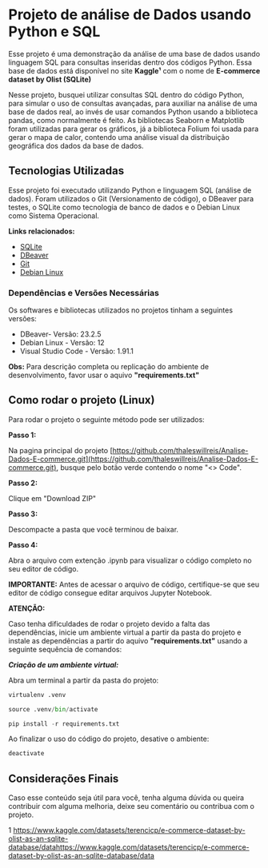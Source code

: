# Projeto de análise de Dados usando Python e SQL

Esse projeto é uma demonstração da análise de uma base de dados usando linguagem SQL para consultas inseridas dentro dos códigos Python. Essa base de dados está disponível no site **Kaggle¹** com o nome de **E-commerce dataset by Olist (SQLite)**

Nesse projeto, busquei utilizar consultas SQL dentro do código Python, para simular o uso de consultas avançadas, para auxiliar na análise de uma base de dados real, ao invés de usar comandos Python usando a biblioteca pandas, como normalmente é feito. As bibliotecas Seaborn e Matplotlib foram utilizadas para gerar os gráficos, já a biblioteca Folium foi usada para gerar o mapa de calor, contendo uma análise visual da distribuição geográfica dos dados da base de dados.

## Tecnologias Utilizadas

Esse projeto foi executado utilizando Python e linguagem SQL (análise de dados). Foram utilizados o Git (Versionamento de código), o DBeaver para testes, o SQLite como tecnologia de banco de dados e o Debian Linux como Sistema Operacional.

**Links relacionados:**

* [SQLite](https://www.sqlite.org/)
* [DBeaver](https://dbeaver.io/)
* [Git](https://git-scm.com/)
* [Debian Linux](https://www.debian.org/index.pt.html)

### Dependências e Versões Necessárias

Os softwares e bibliotecas utilizados no projetos tinham a seguintes versões:

* DBeaver- Versão: 23.2.5
* Debian Linux - Versão: 12
* Visual Studio Code - Versão: 1.91.1

**Obs:** Para descrição completa ou replicação do ambiente de desenvolvimento, favor usar o aquivo **"requirements.txt"**

## Como rodar o projeto (Linux)

Para rodar o projeto o seguinte método pode ser utilizados:

**Passo 1:**

Na pagina principal do projeto [https://github.com/thaleswillreis/Analise-Dados-E-commerce.git](https://github.com/thaleswillreis/Analise-Dados-E-commerce.git), busque pelo botão verde contendo o nome "<> Code".

**Passo 2:**

Clique em "Download ZIP"

**Passo 3:**

Descompacte a pasta que você terminou de baixar.

**Passo 4:**

Abra o arquivo com extenção .ipynb para visualizar o código completo no seu editor de código.

**IMPORTANTE:** Antes de acessar o arquivo de código, certifique-se que seu editor de código consegue editar arquivos Jupyter Notebook.


**ATENÇÃO:**

Caso tenha dificuldades de rodar o projeto devido a falta das dependências, inicie um ambiente virtual a partir da pasta do projeto e instale as dependências a partir do aquivo **"requirements.txt"** usando a seguinte sequência de comandos:

***Criação de um ambiente virtual:***

Abra um terminal a partir da pasta do projeto:

```python
virtualenv .venv
```

```python
source .venv/bin/activate
```

```python
pip install -r requirements.txt
```

Ao finalizar o uso do código do projeto, desative o ambiente:

```python
deactivate
```

## Considerações Finais

Caso esse conteúdo seja útil para você, tenha alguma dúvida ou queira contribuir com alguma melhoria, deixe seu comentário ou contribua com o projeto.

1 https://www.kaggle.com/datasets/terencicp/e-commerce-dataset-by-olist-as-an-sqlite-database/datahttps://www.kaggle.com/datasets/terencicp/e-commerce-dataset-by-olist-as-an-sqlite-database/data

